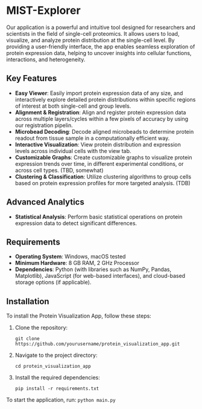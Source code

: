 # MIST-Explorer

Our application is a powerful and intuitive tool designed for researchers and scientists in the field of single-cell proteomics. It allows users to load, visualize, and analyze protein distribution at the single-cell level. By providing a user-friendly interface, the app enables seamless exploration of protein expression data, helping to uncover insights into cellular functions, interactions, and heterogeneity.

## Key Features
- **Easy Viewer**: Easily import protein expression data of any size, and interactively explore detailed protein distributions within specific regions of interest at both single-cell and group levels.
- **Alignment & Registration**: Align and register protein expression data across multiple layers/cycles within a few pixels of accuracy by using our registration pipelin.
- **Microbead Decoding**:  Decode aligned microbeads to determine protein readout from tissue sample in a computationally efficient way.
- **Interactive Visualization**: View protein distribution and expression levels across individual cells with the view tab.
- **Customizable Graphs**: Create customizable graphs to visualize protein expression trends over time, in different experimental conditions, or across cell types. (TBD, somewhat)
- **Clustering & Classification**: Utilize clustering algorithms to group cells based on protein expression profiles for more targeted analysis. (TDB)

## Advanced Analytics
- **Statistical Analysis**: Perform basic statistical operations on protein expression data to detect significant differences.
<!-- - **Machine Learning Integration**: Integrate machine learning models for advanced pattern recognition and prediction of protein interactions. -->

## Requirements
- **Operating System**: Windows, macOS tested 
- **Minimum Hardware**: 8 GB RAM, 2 GHz Processor
- **Dependencies**: Python (with libraries such as NumPy, Pandas, Matplotlib), JavaScript (for web-based interfaces), and cloud-based storage options (if applicable).

## Installation
To install the Protein Visualization App, follow these steps:

1. Clone the repository:
    ```
    git clone https://github.com/yourusername/protein_visualization_app.git
    ```
2. Navigate to the project directory:
    ```
    cd protein_visualization_app
    ```
3. Install the required dependencies:
    ```
    pip install -r requirements.txt
    ```



To start the application, run:
    ```
    python main.py
    ```
